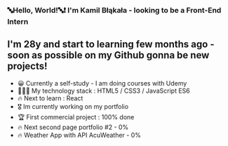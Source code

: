 ### 🔤Hello, World!🔤❗️ I'm Kamil Błąkała - looking to be a Front-End Intern

## I'm 28y and start to learning few months ago - soon as possible on my Github gonna be new projects!

- 😀 Currently a self-study - I am doing courses with Udemy
- 👨🏽‍💻 My technology stack : HTML5 / CSS3 / JavaScript ES6
- 🔥 Next to learn : React
- 🎖️ Im currently working on my portfolio 
- 🏆 First commercial project : 100% done
- 🔥 Next second page portfolio #2 - 0% 
- 🔥 Weather App with API AcuWeather - 0%
